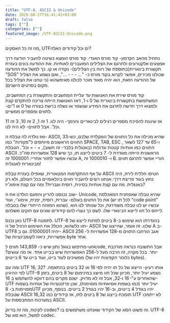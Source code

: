 ```yaml
---
title: "UTF-8, ASCII & Unicode"
date: 2020-08-27T16:41:41+03:00
draft: false
tags: [""]
categories: [""]
featured_image: /UTF-ASCII-Unicode.png
---
```

מה זה כל האסקים, UTFים וכל קידודים האלה?

נתחיל מהאב הקדמון- קוד מורס האגדי. קוד מורס הומצא כשיטה להעביר הודעה דרך אמצעים אלקטרונים ולתרגם את הצלילים המועברים לאותיות. את ההודעה בונים בעזרת תקשורת בינארית(בתוספת של רווח בין הצלילים)- נקודה או קו. כך למשל את ההודעה "SOS" שכולנו מכירים, אפשר לקרוא בקוד מורס כ- "... - - - ...", ואם נשמע את הצליל של ההודעה הזאת, הוא יהיה מאוד מוכר לכולנו מאיפשהוא (כי טחנו את הצליל בכל מקום בסרטים הישנים).

קוד מורס שירת את האנושות עד עליית המחשבים והתקשורת בין המחשבים, המשתמשת בתקשורת בינארית של 0 ו-1, דאז האנושות הייתה צריכה להתקדם קצת ולמצוא דרך חדשה לתרגם את המידע שנשמר או נשלח ברשת בצורה של 0 או 1'ים- לתווים ומספרים ממשיים.

אז שיטות להפיכת מספרים רגילים לבינאריים וההפך- היה לנו. 1 זה 1, 2 זה 10, 3 זה 11 וכל'. אבל לתווים- לא היה לנו.

ואז נולדה לה טבלת ה- ASCII, שהיא מכילה את כל התווים של המקלדת שלכם, כש-33 התווים הראשונים מיוחסים ל"פקודות" כמו SPACE, TAB, ESC , ו-65 עד 127 לשאר התווים כמו אותיות קטנות וגדולות (באנגלית בלבד- זה חשוב), + - = וכל'. הטבלת ASCII הראשונית הייתה מוגדרת ל- 7 ביטים לייצוג תו, כך שיש 128 אפשרויות סה"כ. עכשיו אפשר לחזור אחריי: 1000001 זה A, ו- 1000010 זה B. הוריי אפשר לתרגם תווים מבינארית לאנגלית!

על אף ההתקדמות המטאורית, שאפילו בעזרת טבלת ASCII הטיסו חללית לירח, היה נחוץ בעוד פריצת דרך: אנחנו רוצים להעביר תווים בינלאומיים בכל העולם, ולא רק באנגלית. מה עם קצת אותיות בסינית, רוסית ועברית? ומה עם קצת אימוג'יז? 

שוב נכנסנו להריון והפעם הולדנו את ה- Unicode, שהיא טבלה שאפתנית המאכלסת את כל התווים בעולם- עברית, רוסית, יפנית, אימוג'י, ועוד (לכל תו יש "code point" שהוא המזהה הייחודי שלו בטבלה). עכשיו יש לנו טבלה משודרגת, וכל שנותר לנו הוא לייחס כל תוו לייצוג הבינארי שלו. לשם כך נוצרו להם קידודים שונים עם חוקים משלהם.

כאן נכנס UTF-8 לתמונה. UTF-8 בהגדרתו הוא שימוש ב-8 ביטים לפחות לייצוג של תוו כלשהוא, *הכולל* את השימוש הרגיל של ה- ASCII שלנו. זה אומר, שהייצוג של A ב-UTF8 יהיה 01000001. גם ב- ASCII אגב הורחבו התווים מ-128 אפשרויות ל- 256 אפשרויות, כיאה לקומבינציות של byte אחד. 

מחיפוש בגוגל נתון שיש כ- 143,859 תווים ל-unicode, אבל התשובה כנראה מורכבת יותר. בכל מקרה, זה הרבה מעל ל-256 האפשרויות שיש בבייט אחד. אז מה עושים? ממשיכים לעוד בייט, ועוד בייט עד 6 בייטים (כלומר הקפיצות יהיו של bytes).

ומה עם UTF 16, 32? אותו רעיון- הייצוג של כל תו יהיה לפי 16 או 32 ביטים בהתאמה. לפי ההיגיון UTF-8 נשמע יעיל יותר, מכיוון שכל תוו מיוצג במינימום של 8 ביטים, בזמן שהאחרים ע"י 16 ו-32, אבל זה לא מדויק. ישנם מקרים בהם דווקא להשתמש ב 16-UTF יעיל יותר (כמו בשפות אסיאתיות מסוימות), שכן פרזנטציות של אותיות בשפות מסויימות ב- 8UTF יהיו בגודל 4 בייטים, וב-16 יהיו בגודל 2 בייטים. בנוסף, מכיוון שטבלת ASCII תומכת בייצוג של 8 ביטים לתו, אז קידודים כמו 16,32 UTF לא ייתמכו במערכות המתבססות על ASCII.

לקינוח, מה זה בדיוק codec? זה פשוט הסוג של הקידוד שאנחנו משתמשים בו. UTF-8 למשל, הוא סוג של codec.
